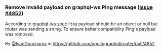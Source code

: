 ### Remove invalid payload on graphql-ws Ping message ([Issue #4852](https://github.com/apollographql/router/issues/4852))

According to [graphql-ws spec](https://github.com/enisdenjo/graphql-ws/blob/master/PROTOCOL.md#ping) `Ping` payload should be an object or null but router was sending a string.
To ensure better compatibility Ping's payload was removed. 

By [@IvanGoncharov](https://github.com/IvanGoncharov) in https://github.com/apollographql/router/pull/4852